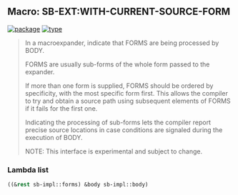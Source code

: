 ## Macro: SB-EXT:WITH-CURRENT-SOURCE-FORM
[![package](https://img.shields.io/badge/Package-SB--EXT-5f9ea0.svg?style=social&colorA=999999)](../) [![type](https://img.shields.io/badge/Type-Macro-5f9ea0.svg?style=social&colorA=999999)](../#macro) 

> In a macroexpander, indicate that FORMS are being processed by BODY.
> 
> FORMS are usually sub-forms of the whole form passed to the expander.
> 
> If more than one form is supplied, FORMS should be ordered by
> specificity, with the most specific form first. This allows the
> compiler to try and obtain a source path using subsequent elements of
> FORMS if it fails for the first one.
> 
> Indicating the processing of sub-forms lets the compiler report
> precise source locations in case conditions are signaled during the
> execution of BODY.
> 
> NOTE: This interface is experimental and subject to change.

### Lambda list
```cl
((&rest sb-impl::forms) &body sb-impl::body)
```
